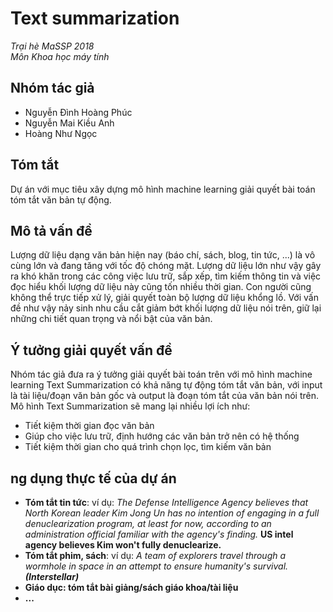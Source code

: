 # Text summarization
*Trại hè MaSSP 2018*<br />
*Môn Khoa học máy tính*<br />
## Nhóm tác giả
* Nguyễn Đình Hoàng Phúc
* Nguyễn Mai Kiều Anh
* Hoàng Như Ngọc
## Tóm tắt
Dự án với mục tiêu xây dựng mô hình machine learning giải quyết bài toán tóm tắt văn bản tự động.
## Mô tả vấn đề
Lượng dữ liệu dạng văn bản hiện nay (báo chí, sách, blog, tin tức, ...) là vô cùng lớn và đang tăng với tốc độ chóng mặt. Lượng dữ liệu lớn như vậy gây ra khó khăn trong các công việc lưu trữ, sắp xếp, tìm kiếm thông tin và việc đọc hiểu khối lượng dữ liệu này cũng tốn nhiều thời gian. Con người cũng không thể trực tiếp xử lý, giải quyết toàn bộ lượng dữ liệu khổng lồ. Với vấn đề như vậy nảy sinh nhu cầu cắt giảm bớt khối lượng dữ liệu nói trên, giữ lại những chi tiết quan trọng và nổi bật của văn bản.
## Ý tưởng giải quyết vấn đề
Nhóm tác giả đưa ra ý tưởng giải quyết bài toán trên với mô hình machine learning Text Summarization có khả năng tự động tóm tắt văn bản, với input là tài liệu/đoạn văn bản gốc và output là đoạn tóm tắt của văn bản nói trên.
Mô hình Text Summarization sẽ mang lại nhiều lợi ích như:
* Tiết kiệm thời gian đọc văn bản
* Giúp cho việc lưu trữ, định hướng các văn bản trở nên có hệ thống
* Tiết kiệm thời gian cho quá trình chọn lọc, tìm kiếm văn bản
## ng dụng thực tế của dự án
* **Tóm tắt tin tức**: ví dụ:
*The Defense Intelligence Agency believes that North Korean leader Kim Jong Un has no intention of engaging in a full denuclearization
program, at least for now, according to an administration official familiar with the agency's finding.*
**US intel agency believes Kim won't fully denuclearize.**
* **Tóm tắt phim, sách**: ví dụ:
*A team of explorers travel through a wormhole in space in an attempt to ensure humanity's survival. **(Interstellar)***
* **Giáo dục: tóm tắt bài giảng/sách giáo khoa/tài liệu**
* **...**
